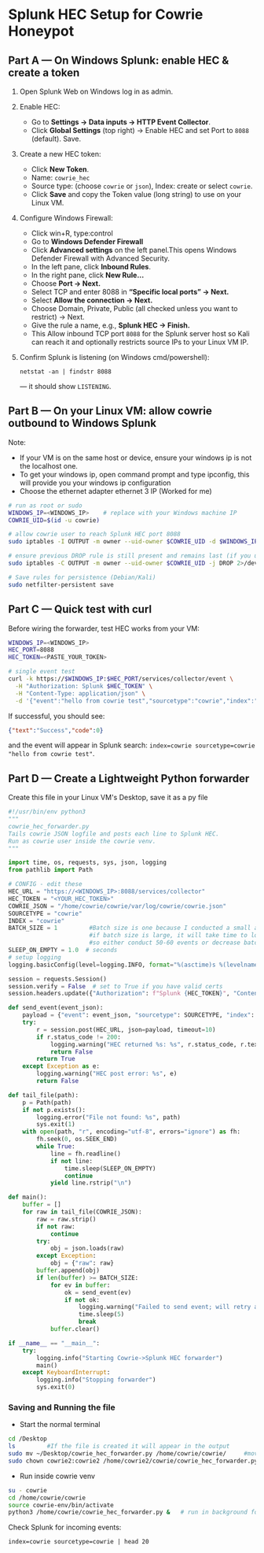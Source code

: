 # Splunk HEC Setup for Cowrie Honeypot

## Part A — On Windows Splunk: enable HEC & create a token

1. Open Splunk Web on Windows log in as admin.

2. Enable HEC:
   - Go to **Settings → Data inputs → HTTP Event Collector**.
   - Click **Global Settings** (top right) → Enable HEC and set Port to `8088` (default). Save.

3. Create a new HEC token:
   - Click **New Token**.
   - Name: `cowrie_hec`
   - Source type: (choose `cowrie` or `json`), Index: create or select `cowrie`.
   - Click **Save** and copy the Token value (long string) to use on your Linux VM.

4. Configure Windows Firewall:
   - Click win+R, type:control
   - Go to **Windows Defender Firewall**
   - Click **Advanced settings** on the left panel.This opens Windows Defender Firewall with Advanced Security.
   - In the left pane, click **Inbound Rules**.
   - In the right pane, click **New Rule…**
   - Choose **Port → Next.**
   - Select TCP and enter 8088 in **“Specific local ports” → Next.**
   - Select **Allow the connection → Next.**
   - Choose Domain, Private, Public (all checked unless you want to restrict) → Next.
   - Give the rule a name, e.g., **Splunk HEC → Finish.**
   - This Allow inbound TCP port `8088` for the Splunk server host so Kali can reach it and optionally restricts source IPs to your Linux VM IP.

6. Confirm Splunk is listening (on Windows cmd/powershell):
   ```
   netstat -an | findstr 8088
   ```
   — it should show `LISTENING`.

## Part B — On your Linux VM: allow cowrie outbound to Windows Splunk

Note: 
   - If your VM is on the same host or device, ensure your windows ip is not the localhost one.
   - To get your windows ip, open command prompt and type ipconfig, this will provide you your windows ip configuration
   - Choose the ethernet adapter ethernet 3 IP (Worked for me)

```bash
# run as root or sudo
WINDOWS_IP=<WINDOWS_IP>    # replace with your Windows machine IP
COWRIE_UID=$(id -u cowrie)

# allow cowrie user to reach Splunk HEC port 8088
sudo iptables -I OUTPUT -m owner --uid-owner $COWRIE_UID -d $WINDOWS_IP -p tcp --dport 8088 -j ACCEPT

# ensure previous DROP rule is still present and remains last (if you used it)
sudo iptables -C OUTPUT -m owner --uid-owner $COWRIE_UID -j DROP 2>/dev/null || sudo iptables -I OUTPUT -m owner --uid-owner $COWRIE_UID -j DROP

# Save rules for persistence (Debian/Kali)
sudo netfilter-persistent save
```


## Part C — Quick test with curl 

Before wiring the forwarder, test HEC works from your VM:

```bash
WINDOWS_IP=<WINDOWS_IP>
HEC_PORT=8088
HEC_TOKEN=<PASTE_YOUR_TOKEN>

# single event test
curl -k https://$WINDOWS_IP:$HEC_PORT/services/collector/event \
  -H "Authorization: Splunk $HEC_TOKEN" \
  -H "Content-Type: application/json" \
  -d '{"event":"hello from cowrie test","sourcetype":"cowrie","index":"cowrie"}'
```

If successful, you should see:
```json
{"text":"Success","code":0}
```
and the event will appear in Splunk search: `index=cowrie sourcetype=cowrie "hello from cowrie test"`.

## Part D — Create a Lightweight Python forwarder 

Create this file in your Linux VM's Desktop, save it as a py file
```python
#!/usr/bin/env python3
"""
cowrie_hec_forwarder.py
Tails cowrie JSON logfile and posts each line to Splunk HEC.
Run as cowrie user inside the cowrie venv.
"""

import time, os, requests, sys, json, logging
from pathlib import Path

# CONFIG - edit these
HEC_URL = "https://<WINDOWS_IP>:8088/services/collector"
HEC_TOKEN = "<YOUR_HEC_TOKEN>"
COWRIE_JSON = "/home/cowrie/cowrie/var/log/cowrie/cowrie.json"
SOURCETYPE = "cowrie"
INDEX = "cowrie"
BATCH_SIZE = 1         #Batch size is one because I conducted a small attack of only 4-5 events,
                       #if batch size is large, it will take time to load the events in splunk or they will not appear too, 
                       #so either conduct 50-60 events or decrease batch size          
SLEEP_ON_EMPTY = 1.0  # seconds   
# setup logging
logging.basicConfig(level=logging.INFO, format="%(asctime)s %(levelname)s %(message)s")

session = requests.Session()
session.verify = False  # set to True if you have valid certs
session.headers.update({"Authorization": f"Splunk {HEC_TOKEN}", "Content-Type": "application/json"})

def send_event(event_json):
    payload = {"event": event_json, "sourcetype": SOURCETYPE, "index": INDEX}
    try:
        r = session.post(HEC_URL, json=payload, timeout=10)
        if r.status_code != 200:
            logging.warning("HEC returned %s: %s", r.status_code, r.text.strip()[:200])
            return False
        return True
    except Exception as e:
        logging.warning("HEC post error: %s", e)
        return False

def tail_file(path):
    p = Path(path)
    if not p.exists():
        logging.error("File not found: %s", path)
        sys.exit(1)
    with open(path, "r", encoding="utf-8", errors="ignore") as fh:
        fh.seek(0, os.SEEK_END)
        while True:
            line = fh.readline()
            if not line:
                time.sleep(SLEEP_ON_EMPTY)
                continue
            yield line.rstrip("\n")

def main():
    buffer = []
    for raw in tail_file(COWRIE_JSON):
        raw = raw.strip()
        if not raw:
            continue
        try:
            obj = json.loads(raw)
        except Exception:
            obj = {"raw": raw}
        buffer.append(obj)
        if len(buffer) >= BATCH_SIZE:
            for ev in buffer:
                ok = send_event(ev)
                if not ok:
                    logging.warning("Failed to send event; will retry after sleep")
                    time.sleep(5)
                    break
            buffer.clear()

if __name__ == "__main__":
    try:
        logging.info("Starting Cowrie->Splunk HEC forwarder")
        main()
    except KeyboardInterrupt:
        logging.info("Stopping forwarder")
        sys.exit(0)
```

### Saving and Running the file

   - Start the normal terminal

```bash
cd /Desktop
ls         #If the file is created it will appear in the output
sudo mv ~/Desktop/cowrie_hec_forwarder.py /home/cowrie/cowrie/     #move it to the cowrie venv 
sudo chown cowrie2:cowrie2 /home/cowrie2/cowrie/cowrie_hec_forwarder.py     #Fix ownership
```


   - Run inside cowrie venv
```bash
su - cowrie
cd /home/cowrie/cowrie
source cowrie-env/bin/activate
python3 /home/cowrie/cowrie_hec_forwarder.py &   # run in background for quick test
```

Check Splunk for incoming events:
```spl
index=cowrie sourcetype=cowrie | head 20
```


